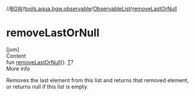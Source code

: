 //[BGW](../../../index.md)/[tools.aqua.bgw.observable](../index.md)/[ObservableList](index.md)/[removeLastOrNull](remove-last-or-null.md)



# removeLastOrNull  
[jvm]  
Content  
fun [removeLastOrNull](remove-last-or-null.md)(): [T](index.md)?  
More info  


Removes the last element from this list and returns that removed element, or returns null if this list is empty.

  



